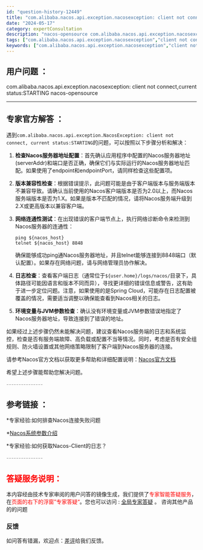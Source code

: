 ```yaml
---
id: "question-history-12449"
title: "com.alibaba.nacos.api.exception.nacosexception: client not connect,current status:STARTING nacos-opensource"
date: "2024-05-17"
category: expertConsultation
description: "nacos-opensource com.alibaba.nacos.api.exception.nacosexception: client not connect,current status:STARTING"
tags: ["com.alibaba.nacos.api.exception.nacosexception","client not connect","current status:STARTING"]
keywords: ["com.alibaba.nacos.api.exception.nacosexception","client not connect","current status:STARTING"]
---
```


## 用户问题 ： 
 com.alibaba.nacos.api.exception.nacosexception: client not connect,current status:STARTING nacos-opensource 

---------------
## 专家官方解答 ：

遇到`com.alibaba.nacos.api.exception.NacosException: client not connect, current status:STARTING`的问题，可以按照以下步骤分析和解决：

1. **检查Nacos服务器地址配置**：首先确认应用程序中配置的Nacos服务器地址(serverAddr)和端口是否正确，确保它们与实际运行的Nacos服务器地址匹配。如果使用了endpoint和endpointPort，请同样检查这些配置项。

2. **版本兼容性检查**：根据错误提示，此问题可能是由于客户端版本与服务端版本不兼容导致。请确认当前使用的Nacos客户端版本是否为2.0以上，而Nacos服务端版本是否为1.X。如果是版本不匹配的情况，请将Nacos服务端升级到2.X或更高版本以兼容客户端。

3. **网络连通性测试**：在出现错误的客户端节点上，执行网络诊断命令来检测到Nacos服务器的连通性：
   ```shell
   ping ${nacos_host}
   telnet ${nacos_host} 8848
   ```
   确保能够成功ping通Nacos服务器地址，并且telnet能够连接到8848端口（默认配置）。如果存在网络问题，请与网络管理员协作解决。

4. **日志检查**：查看客户端日志（通常位于`${user.home}/logs/nacos/`目录下，具体路径可能因语言和版本不同而异），寻找更详细的错误信息或警告，这有助于进一步定位问题。注意，如果使用的是Spring Cloud，可能存在日志配置被覆盖的情况，需要适当调整以确保能查看到Nacos相关的日志。

5. **环境变量与JVM参数检查**：确认没有环境变量或JVM参数错误地指定了Nacos服务器地址，导致连接到了错误的地址。

如果经过上述步骤仍然未能解决问题，建议查看Nacos服务端的日志和系统监控，检查是否有服务端故障、高负载或配置不当等情况。同时，考虑是否有安全组规则、防火墙设置或其他网络策略限制了客户端到Nacos服务器的连接。

请参考Nacos官方文档以获取更多帮助和详细配置说明：[Nacos官方文档](https://nacos.io/zh-cn/docs/)

希望上述步骤能帮助您解决问题。


<font color="#949494">---------------</font> 


## 参考链接 ：

*专家经验:如何排查Nacos连接失败问题 
 
 *[Nacos系统参数介绍](https://nacos.io/docs/latest/guide/admin/system-configurations)
 
 *专家经验:如何获取Nacos-Client的日志？ 


 <font color="#949494">---------------</font> 
 


## <font color="#FF0000">答疑服务说明：</font> 

本内容经由技术专家审阅的用户问答的镜像生成，我们提供了<font color="#FF0000">专家智能答疑服务</font>，在<font color="#FF0000">页面的右下的浮窗”专家答疑“</font>。您也可以访问 : [全局专家答疑](https://opensource.alibaba.com/chatBot) 。 咨询其他产品的的问题

### 反馈
如问答有错漏，欢迎点：[差评](https://ai.nacos.io/user/feedbackByEnhancerGradePOJOID?enhancerGradePOJOId=13833)给我们反馈。
